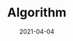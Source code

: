 ---
linktitle: Overview
summary: ''
weight: 1
title: Algorithm
date: '2021-04-04'
draft: false
type: book
authors: ''
tags: ''
categories: ''
toc: true
profile: false
reading_time: true
share: true
featured: true
comments: true
disable_comment: false
commentable: true
editable: false
header:
  caption: ''
  image: ''
---